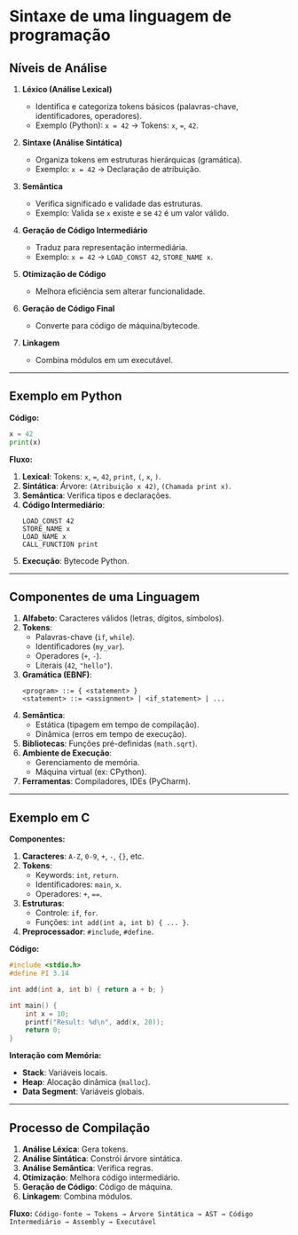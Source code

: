 # Sintaxe de uma linguagem de programação

## Níveis de Análise

1. **Léxico (Análise Lexical)**

   - Identifica e categoriza tokens básicos (palavras-chave, identificadores, operadores).
   - Exemplo (Python): `x = 42` → Tokens: `x`, `=`, `42`.

2. **Sintaxe (Análise Sintática)**

   - Organiza tokens em estruturas hierárquicas (gramática).
   - Exemplo: `x = 42` → Declaração de atribuição.

3. **Semântica**

   - Verifica significado e validade das estruturas.
   - Exemplo: Valida se `x` existe e se `42` é um valor válido.

4. **Geração de Código Intermediário**

   - Traduz para representação intermediária.
   - Exemplo: `x = 42` → `LOAD_CONST 42`, `STORE_NAME x`.

5. **Otimização de Código**

   - Melhora eficiência sem alterar funcionalidade.

6. **Geração de Código Final**

   - Converte para código de máquina/bytecode.

7. **Linkagem**
   - Combina módulos em um executável.

---

## Exemplo em Python

**Código:**

```python
x = 42
print(x)
```

**Fluxo:**

1. **Lexical**: Tokens: `x`, `=`, `42`, `print`, `(`, `x`, `)`.
2. **Sintática**: Árvore: `(Atribuição x 42)`, `(Chamada print x)`.
3. **Semântica**: Verifica tipos e declarações.
4. **Código Intermediário**:
   ```
   LOAD_CONST 42
   STORE_NAME x
   LOAD_NAME x
   CALL_FUNCTION print
   ```
5. **Execução**: Bytecode Python.

---

## Componentes de uma Linguagem

1. **Alfabeto**: Caracteres válidos (letras, dígitos, símbolos).
2. **Tokens**:
   - Palavras-chave (`if`, `while`).
   - Identificadores (`my_var`).
   - Operadores (`+`, `-`).
   - Literais (`42`, `"hello"`).
3. **Gramática (EBNF)**:
   ```
   <program> ::= { <statement> }
   <statement> ::= <assignment> | <if_statement> | ...
   ```
4. **Semântica**:
   - Estática (tipagem em tempo de compilação).
   - Dinâmica (erros em tempo de execução).
5. **Bibliotecas**: Funções pré-definidas (`math.sqrt`).
6. **Ambiente de Execução**:
   - Gerenciamento de memória.
   - Máquina virtual (ex: CPython).
7. **Ferramentas**: Compiladores, IDEs (PyCharm).

---

## Exemplo em C

**Componentes:**

1. **Caracteres**: `A-Z`, `0-9`, `+`, `-`, `{}`, etc.
2. **Tokens**:
   - Keywords: `int`, `return`.
   - Identificadores: `main`, `x`.
   - Operadores: `+`, `==`.
3. **Estruturas**:
   - Controle: `if`, `for`.
   - Funções: `int add(int a, int b) { ... }`.
4. **Preprocessador**: `#include`, `#define`.

**Código:**

```c
#include <stdio.h>
#define PI 3.14

int add(int a, int b) { return a + b; }

int main() {
    int x = 10;
    printf("Result: %d\n", add(x, 20));
    return 0;
}
```

**Interação com Memória:**

- **Stack**: Variáveis locais.
- **Heap**: Alocação dinâmica (`malloc`).
- **Data Segment**: Variáveis globais.

---

## Processo de Compilação

1. **Análise Léxica**: Gera tokens.
2. **Análise Sintática**: Constrói árvore sintática.
3. **Análise Semântica**: Verifica regras.
4. **Otimização**: Melhora código intermediário.
5. **Geração de Código**: Código de máquina.
6. **Linkagem**: Combina módulos.

**Fluxo:**
`Código-fonte → Tokens → Árvore Sintática → AST → Código Intermediário → Assembly → Executável`
